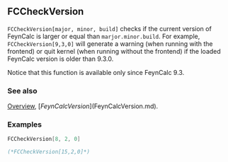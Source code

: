 ## FCCheckVersion

`FCCheckVersion[major, minor, build]` checks if the current version of FeynCalc is larger or equal than `marjor.minor.build`. For example, `FCCheckVersion[9,3,0]` will generate a warning (when running with the frontend) or quit kernel (when running without the frontend) if the loaded FeynCalc version is older than 9.3.0.

Notice that this function is available only since FeynCalc 9.3.

### See also

[Overview](Extra/FeynCalc.md), [$FeynCalcVersion]($FeynCalcVersion.md).

### Examples

```mathematica
FCCheckVersion[8, 2, 0]
```

```mathematica
(*FCCheckVersion[15,2,0]*)
```
